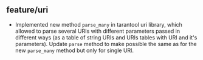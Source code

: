 ## feature/uri

* Implemented new method `parse_many` in tarantool uri library,
  which allowed to parse several URIs with different parameters
  passed in different ways (as a table of string URIs and URIs
  tables with URI and it's parameters).
  Update `parse` method to make possible the same as for the new
  `parse_many` method but only for single URI.

